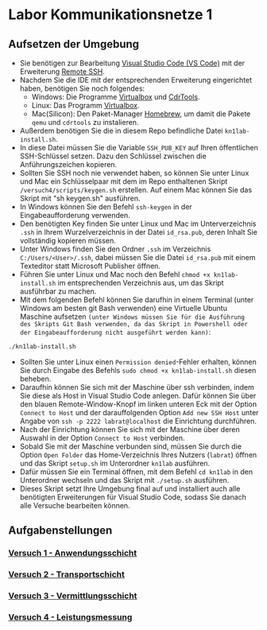 # Labor Kommunikationsnetze 1

## Aufsetzen der Umgebung
* Sie benötigen zur Bearbeitung [Visual Studio Code (VS Code)](https://code.visualstudio.com) mit der Erweiterung [Remote SSH](https://marketplace.visualstudio.com/items?itemName=ms-vscode-remote.remote-ssh). 
* Nachdem Sie die IDE mit der entsprechenden Erweiterung eingerichtet haben, benötigen Sie noch folgendes:
  * Windows: Die Programme [Virtualbox](https://www.virtualbox.org/wiki/Downloads) und [CdrTools](https://sourceforge.net/projects/cdrtoolswin/).
  * Linux: Das Programm [Virtualbox](https://www.virtualbox.org/wiki/Downloads).
  * Mac(Silicon): Den Paket-Manager [Homebrew](https://brew.sh/), um damit die Pakete `qemu` und `cdrtools` zu instalieren. 
* Außerdem benötigen Sie die in diesem Repo befindliche Datei `kn1lab-install.sh`.
* In diese Datei müssen Sie die Variable `SSH_PUB_KEY` auf Ihren öffentlichen SSH-Schlüssel setzen. Dazu den Schlüssel zwischen die Anführungszeichen kopieren. 
* Sollten Sie SSH noch nie verwendet haben, so können Sie unter Linux und Mac ein Schlüsselpaar mit dem im Repo enthaltenen Skript `/versuch4/scripts/keygen.sh` erstellen. Auf einem Mac können Sie das Skript mit "sh keygen.sh" ausführen. 
* In Windows können Sie den Befehl `ssh-keygen` in der Eingabeaufforderung verwenden. 
* Den benötigten Key finden Sie unter Linux und Mac im Unterverzeichnis `.ssh` in Ihrem Wurzelverzeichnis in der Datei `id_rsa.pub`, deren Inhalt Sie vollständig kopieren müssen. 
* Unter Windows finden Sie den Ordner `.ssh` im Verzeichnis `C:/Users/<User>/.ssh`, dabei müssen Sie die Datei `id_rsa.pub` mit einem Texteditor statt Microsoft Publisher öffnen.
* Führen Sie unter Linux und Mac noch den Befehl `chmod +x kn1lab-install.sh` im entsprechenden Verzeichnis aus, um das Skript ausführbar zu machen.
* Mit dem folgenden Befehl können Sie darufhin in einem Terminal (unter Windows am besten git Bash verwenden) eine Virtuelle Ubuntu Maschine aufsetzen `(unter Windows müssen Sie für die Ausführung des Skripts Git Bash verwenden, da das Skript in Powershell oder der Eingabeaufforderung nicht ausgeführt werden kann)`: 

```bash
./kn1lab-install.sh
```

* Sollten Sie unter Linux einen `Permission denied`-Fehler erhalten, können Sie durch Eingabe des Befehls `sudo chmod +x kn1lab-install.sh` diesen beheben.
* Daraufhin können Sie sich mit der Maschine über ssh verbinden, indem Sie diese als Host in Visual Studio Code anlegen. Dafür können Sie über den blauen Remote-Window-Knopf im linken unteren Eck mit der Option `Connect to Host` und der darauffolgenden Option `Add new SSH Host` unter Angabe von `ssh -p 2222 labrat@localhost` die Einrichtung durchführen.
* Nach der Einrichtung können Sie sich mit der Maschine über deren Auswahl in der Option `Connect to Host` verbinden.
* Sobald Sie mit der Maschine verbunden sind, müssen Sie durch die Option `Open Folder` das Home-Verzeichnis Ihres Nutzers (`labrat`) öffnen und das Skript `setup.sh` im Unterordner `kn1lab` ausführen.
* Dafür müssen Sie ein Terminal öffnen, mit dem Befehl `cd kn1lab` in den Unterordner wechseln und das Skript mit `./setup.sh` ausführen.
* Dieses Skript setzt Ihre Umgebung final auf und installiert auch alle benötigten Erweiterungen für Visual Studio Code, sodass Sie danach alle Versuche bearbeiten können.


## Aufgabenstellungen

### [Versuch 1 - Anwendungsschicht](versuch1/aufgabenstellung.md)
### [Versuch 2 - Transportschicht](versuch2/aufgabenstellung.md)
### [Versuch 3 - Vermittlungsschicht](versuch3/aufgabenstellung.md)
### [Versuch 4 - Leistungsmessung](versuch4/aufgabenstellung.md)
